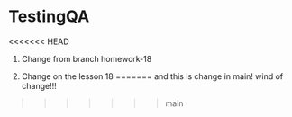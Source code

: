 # TestingQA

<<<<<<< HEAD
1. Change from branch homework-18

2. Change on the lesson 18
=======
and this is change in main! wind of change!!!
>>>>>>> main
